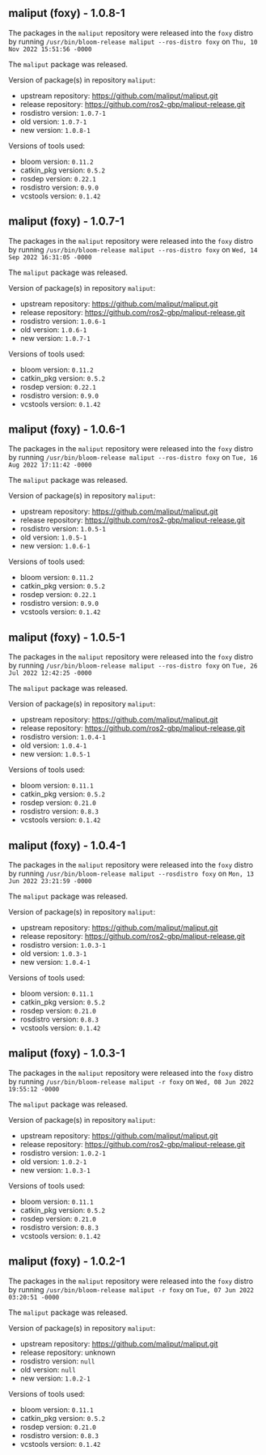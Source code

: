 ## maliput (foxy) - 1.0.8-1

The packages in the `maliput` repository were released into the `foxy` distro by running `/usr/bin/bloom-release maliput --ros-distro foxy` on `Thu, 10 Nov 2022 15:51:56 -0000`

The `maliput` package was released.

Version of package(s) in repository `maliput`:

- upstream repository: https://github.com/maliput/maliput.git
- release repository: https://github.com/ros2-gbp/maliput-release.git
- rosdistro version: `1.0.7-1`
- old version: `1.0.7-1`
- new version: `1.0.8-1`

Versions of tools used:

- bloom version: `0.11.2`
- catkin_pkg version: `0.5.2`
- rosdep version: `0.22.1`
- rosdistro version: `0.9.0`
- vcstools version: `0.1.42`


## maliput (foxy) - 1.0.7-1

The packages in the `maliput` repository were released into the `foxy` distro by running `/usr/bin/bloom-release maliput --ros-distro foxy` on `Wed, 14 Sep 2022 16:31:05 -0000`

The `maliput` package was released.

Version of package(s) in repository `maliput`:

- upstream repository: https://github.com/maliput/maliput.git
- release repository: https://github.com/ros2-gbp/maliput-release.git
- rosdistro version: `1.0.6-1`
- old version: `1.0.6-1`
- new version: `1.0.7-1`

Versions of tools used:

- bloom version: `0.11.2`
- catkin_pkg version: `0.5.2`
- rosdep version: `0.22.1`
- rosdistro version: `0.9.0`
- vcstools version: `0.1.42`


## maliput (foxy) - 1.0.6-1

The packages in the `maliput` repository were released into the `foxy` distro by running `/usr/bin/bloom-release maliput --ros-distro foxy` on `Tue, 16 Aug 2022 17:11:42 -0000`

The `maliput` package was released.

Version of package(s) in repository `maliput`:

- upstream repository: https://github.com/maliput/maliput.git
- release repository: https://github.com/ros2-gbp/maliput-release.git
- rosdistro version: `1.0.5-1`
- old version: `1.0.5-1`
- new version: `1.0.6-1`

Versions of tools used:

- bloom version: `0.11.2`
- catkin_pkg version: `0.5.2`
- rosdep version: `0.22.1`
- rosdistro version: `0.9.0`
- vcstools version: `0.1.42`


## maliput (foxy) - 1.0.5-1

The packages in the `maliput` repository were released into the `foxy` distro by running `/usr/bin/bloom-release maliput --ros-distro foxy` on `Tue, 26 Jul 2022 12:42:25 -0000`

The `maliput` package was released.

Version of package(s) in repository `maliput`:

- upstream repository: https://github.com/maliput/maliput.git
- release repository: https://github.com/ros2-gbp/maliput-release.git
- rosdistro version: `1.0.4-1`
- old version: `1.0.4-1`
- new version: `1.0.5-1`

Versions of tools used:

- bloom version: `0.11.1`
- catkin_pkg version: `0.5.2`
- rosdep version: `0.21.0`
- rosdistro version: `0.8.3`
- vcstools version: `0.1.42`


## maliput (foxy) - 1.0.4-1

The packages in the `maliput` repository were released into the `foxy` distro by running `/usr/bin/bloom-release maliput --rosdistro foxy` on `Mon, 13 Jun 2022 23:21:59 -0000`

The `maliput` package was released.

Version of package(s) in repository `maliput`:

- upstream repository: https://github.com/maliput/maliput.git
- release repository: https://github.com/ros2-gbp/maliput-release.git
- rosdistro version: `1.0.3-1`
- old version: `1.0.3-1`
- new version: `1.0.4-1`

Versions of tools used:

- bloom version: `0.11.1`
- catkin_pkg version: `0.5.2`
- rosdep version: `0.21.0`
- rosdistro version: `0.8.3`
- vcstools version: `0.1.42`


## maliput (foxy) - 1.0.3-1

The packages in the `maliput` repository were released into the `foxy` distro by running `/usr/bin/bloom-release maliput -r foxy` on `Wed, 08 Jun 2022 19:55:12 -0000`

The `maliput` package was released.

Version of package(s) in repository `maliput`:

- upstream repository: https://github.com/maliput/maliput.git
- release repository: https://github.com/ros2-gbp/maliput-release.git
- rosdistro version: `1.0.2-1`
- old version: `1.0.2-1`
- new version: `1.0.3-1`

Versions of tools used:

- bloom version: `0.11.1`
- catkin_pkg version: `0.5.2`
- rosdep version: `0.21.0`
- rosdistro version: `0.8.3`
- vcstools version: `0.1.42`


## maliput (foxy) - 1.0.2-1

The packages in the `maliput` repository were released into the `foxy` distro by running `/usr/bin/bloom-release maliput -r foxy` on `Tue, 07 Jun 2022 03:20:51 -0000`

The `maliput` package was released.

Version of package(s) in repository `maliput`:

- upstream repository: https://github.com/maliput/maliput.git
- release repository: unknown
- rosdistro version: `null`
- old version: `null`
- new version: `1.0.2-1`

Versions of tools used:

- bloom version: `0.11.1`
- catkin_pkg version: `0.5.2`
- rosdep version: `0.21.0`
- rosdistro version: `0.8.3`
- vcstools version: `0.1.42`


